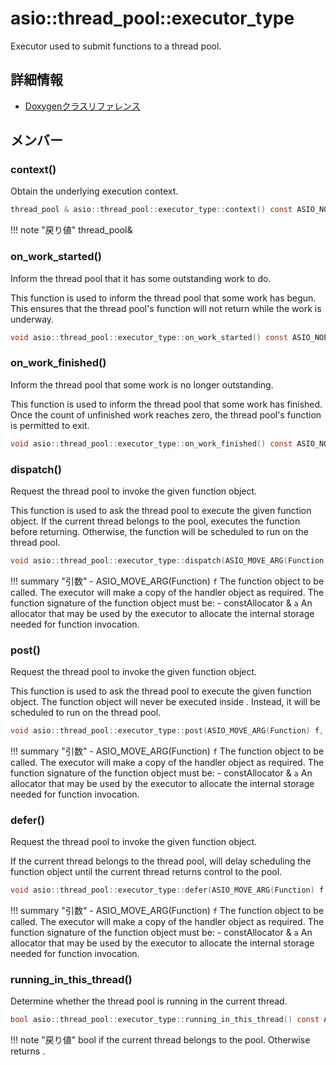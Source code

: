 # asio::thread_pool::executor_type

Executor used to submit functions to a thread pool. 

## 詳細情報

- [Doxygenクラスリファレンス](https://lang-ship.com/reference/ESP32/latest/classasio_1_1thread__pool_1_1executor__type.html)

## メンバー





### context()
Obtain the underlying execution context.


```c
thread_pool & asio::thread_pool::executor_type::context() const ASIO_NOEXCEPT
```

!!! note "戻り値"
	thread_pool&



### on_work_started()
Inform the thread pool that it has some outstanding work to do.

This function is used to inform the thread pool that some work has begun. This ensures that the thread pool's  function will not return while the work is underway. 
```c
void asio::thread_pool::executor_type::on_work_started() const ASIO_NOEXCEPT
```



### on_work_finished()
Inform the thread pool that some work is no longer outstanding.

This function is used to inform the thread pool that some work has finished. Once the count of unfinished work reaches zero, the thread pool's  function is permitted to exit. 
```c
void asio::thread_pool::executor_type::on_work_finished() const ASIO_NOEXCEPT
```



### dispatch()
Request the thread pool to invoke the given function object.

This function is used to ask the thread pool to execute the given function object. If the current thread belongs to the pool,  executes the function before returning. Otherwise, the function will be scheduled to run on the thread pool.
```c
void asio::thread_pool::executor_type::dispatch(ASIO_MOVE_ARG(Function) f, const Allocator &a) const
```

!!! summary "引数"
	- ASIO_MOVE_ARG(Function) `f` The function object to be called. The executor will make a copy of the handler object as required. The function signature of the function object must be:
	- constAllocator & `a` An allocator that may be used by the executor to allocate the internal storage needed for function invocation. 



### post()
Request the thread pool to invoke the given function object.

This function is used to ask the thread pool to execute the given function object. The function object will never be executed inside . Instead, it will be scheduled to run on the thread pool.
```c
void asio::thread_pool::executor_type::post(ASIO_MOVE_ARG(Function) f, const Allocator &a) const
```

!!! summary "引数"
	- ASIO_MOVE_ARG(Function) `f` The function object to be called. The executor will make a copy of the handler object as required. The function signature of the function object must be:
	- constAllocator & `a` An allocator that may be used by the executor to allocate the internal storage needed for function invocation. 



### defer()
Request the thread pool to invoke the given function object.

If the current thread belongs to the thread pool,  will delay scheduling the function object until the current thread returns control to the pool.
```c
void asio::thread_pool::executor_type::defer(ASIO_MOVE_ARG(Function) f, const Allocator &a) const
```

!!! summary "引数"
	- ASIO_MOVE_ARG(Function) `f` The function object to be called. The executor will make a copy of the handler object as required. The function signature of the function object must be:
	- constAllocator & `a` An allocator that may be used by the executor to allocate the internal storage needed for function invocation. 



### running_in_this_thread()
Determine whether the thread pool is running in the current thread.



```c
bool asio::thread_pool::executor_type::running_in_this_thread() const ASIO_NOEXCEPT
```

!!! note "戻り値"
	bool  if the current thread belongs to the pool. Otherwise returns . 



